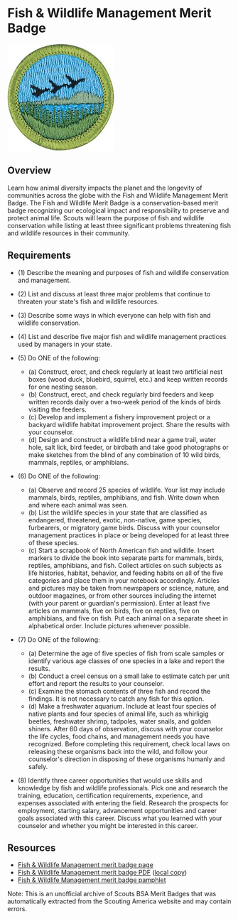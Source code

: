 

# Fish & Wildlife Management Merit Badge

![Fish & Wildlife Management Merit Badge](images/fish-wildlife-management-merit-badge.jpg)

## Overview



Learn how animal diversity impacts the planet and the longevity of communities across the globe with the Fish and Wildlife Management Merit Badge. The Fish and Wildlife Merit Badge is a conservation-based merit badge recognizing our ecological impact and responsibility to preserve and protect animal life. Scouts will learn the purpose of fish and wildlife conservation while listing at least three significant problems threatening fish and wildlife resources in their community.

## Requirements

* (1) Describe the meaning and purposes of fish and wildlife conservation and management.
* (2) List and discuss at least three major problems that continue to threaten your state's fish and wildlife resources.
* (3) Describe some ways in which everyone can help with fish and wildlife conservation.
* (4) List and describe five major fish and wildlife management practices used by managers in your state.
* (5) Do ONE of the following:
    * (a) Construct, erect, and check regularly at least two artificial nest boxes (wood duck, bluebird, squirrel, etc.) and keep written records for one nesting season.
    * (b) Construct, erect, and check regularly bird feeders and keep written records daily over a two-week period of the kinds of birds visiting the feeders.
    * (c) Develop and implement a fishery improvement project or a backyard wildlife habitat improvement project. Share the results with your counselor.
    * (d) Design and construct a wildlife blind near a game trail, water hole, salt lick, bird feeder, or birdbath and take good photographs or make sketches from the blind of any combination of 10 wild birds, mammals, reptiles, or amphibians.


* (6) Do ONE of the following:
    * (a) Observe and record 25 species of wildlife. Your list may include mammals, birds, reptiles, amphibians, and fish. Write down when and where each animal was seen.
    * (b) List the wildlife species in your state that are classified as endangered, threatened, exotic, non-native, game species, furbearers, or migratory game birds. Discuss with your counselor management practices in place or being developed for at least three of these species.
    * (c) Start a scrapbook of North American fish and wildlife. Insert markers to divide the book into separate parts for mammals, birds, reptiles, amphibians, and fish. Collect articles on such subjects as life histories, habitat, behavior, and feeding habits on all of the five categories and place them in your notebook accordingly. Articles and pictures may be taken from newspapers or science, nature, and outdoor magazines, or from other sources including the internet (with your parent or guardian's permission). Enter at least five articles on mammals, five on birds, five on reptiles, five on amphibians, and five on fish. Put each animal on a separate sheet in alphabetical order. Include pictures whenever possible.


* (7) Do ONE of the following:
    * (a) Determine the age of five species of fish from scale samples or identify various age classes of one species in a lake and report the results.
    * (b) Conduct a creel census on a small lake to estimate catch per unit effort and report the results to your counselor.
    * (c) Examine the stomach contents of three fish and record the findings. It is not necessary to catch any fish for this option.
    * (d) Make a freshwater aquarium. Include at least four species of native plants and four species of animal life, such as whirligig beetles, freshwater shrimp, tadpoles, water snails, and golden shiners. After 60 days of observation, discuss with your counselor the life cycles, food chains, and management needs you have recognized. Before completing this requirement, check local laws on releasing these organisms back into the wild, and follow your counselor's direction in disposing of these organisms humanly and safely.


* (8) Identify three career opportunities that would use skills and knowledge by fish and wildlife professionals. Pick one and research the training, education, certification requirements, experience, and expenses associated with entering the field. Research the prospects for employment, starting salary, advancement opportunities and career goals associated with this career. Discuss what you learned with your counselor and whether you might be interested in this career.


## Resources

- [Fish & Wildlife Management merit badge page](https://www.scouting.org/merit-badges/fish-wildlife-management/)
- [Fish & Wildlife Management merit badge PDF](https://filestore.scouting.org/filestore/Merit_Badge_ReqandRes/35898(21)FishWildlife_REQ.pdf) ([local copy](files/fish-wildlife-management-merit-badge.pdf))
- [Fish & Wildlife Management merit badge pamphlet](None)

Note: This is an unofficial archive of Scouts BSA Merit Badges that was automatically extracted from the Scouting America website and may contain errors.